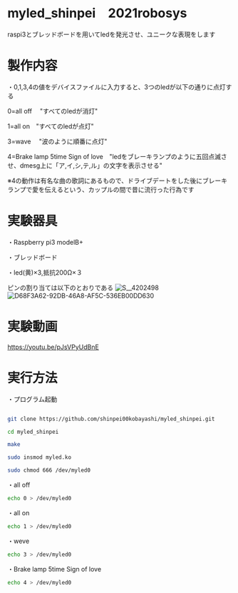 # myled_shinpei　2021robosys
raspi3とブレッドボードを用いてledを発光させ、ユニークな表現をします

# 製作内容
・0,1,3,4の値をデバイスファイルに入力すると、3つのledが以下の通りに点灯する

 0=all off 　"すべてのledが消灯"

 1=all on　"すべてのledが点灯"

 3=wave   　"波のように順番に点灯"

 4=Brake lamp 5time Sign of love　"ledをブレーキランプのように五回点滅させ、dmesg上に「ア,イ,シ,テ,ル」の文字を表示させる"

 ※4の動作は有名な曲の歌詞にあるもので、ドライブデートをした後にブレーキランプで愛を伝えるという、カップルの間で昔に流行った行為です

# 実験器具
・Raspberry pi3 modelB+

・ブレッドボード

・led(黄)×3,抵抗200Ω×３

 ピンの割り当ては以下のとおりである
![S__4202498](https://user-images.githubusercontent.com/97512094/148928081-f8ed5f7a-3182-412f-9068-c2737d1d4c4d.jpg)
![D68F3A62-92DB-46A8-AF5C-536EB00DD630](https://user-images.githubusercontent.com/97512094/149068936-eb923208-2dee-45aa-b282-df5d7be5cbd6.jpg)

# 実験動画
https://youtu.be/pJsVPyUdBnE


# 実行方法

・プログラム起動
```bash

git clone https://github.com/shinpei00kobayashi/myled_shinpei.git

cd myled_shinpei

make

sudo insmod myled.ko

sudo chmod 666 /dev/myled0
```

・all off
```bash
echo 0 > /dev/myled0
```

・all on
```bash
echo 1 > /dev/myled0
```

・weve
```bash
echo 3 > /dev/myled0
```

・Brake lamp 5time Sign of love
```bash
echo 4 > /dev/myled0
```
